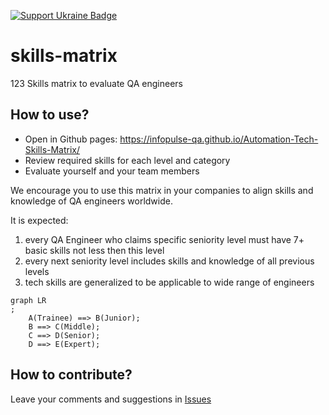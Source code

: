 [![Support Ukraine Badge](https://bit.ly/support-ukraine-now)](https://github.com/support-ukraine/support-ukraine)

# skills-matrix
123
Skills matrix to evaluate QA engineers

## How to use?

- Open in Github pages: https://infopulse-qa.github.io/Automation-Tech-Skills-Matrix/
- Review required skills for each level and category
- Evaluate yourself and your team members

We encourage you to use this matrix in your companies to align skills and knowledge of QA engineers worldwide.

It is expected:

1. every QA Engineer who claims specific seniority level must have 7+ basic skills not less then this level
2. every next seniority level includes skills and knowledge of all previous levels
3. tech skills are generalized to be applicable to wide range of engineers

```mermaid
graph LR
;
    A(Trainee) ==> B(Junior);
    B ==> C(Middle);
    C ==> D(Senior);
    D ==> E(Expert);
```

## How to contribute?

Leave your comments and suggestions in [Issues](https://github.com/infopulse/skills-matrix/issues)
